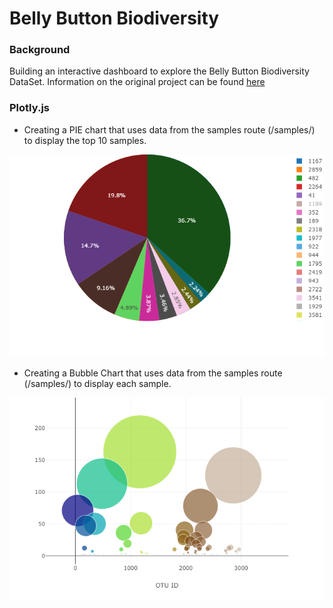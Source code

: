 # Belly Button Biodiversity

### Background
Building an interactive dashboard to explore the Belly Button Biodiversity DataSet. Information on the original project can be found [here](http://robdunnlab.com/projects/belly-button-biodiversity/)

### Plotly.js
- Creating a PIE chart that uses data from the samples route (/samples/<sample>) to display the top 10 samples.
  
                       
                       
![Test](https://github.com/mserobabina/plotly-challenge/blob/master/Belly_Button_Diversity/newplot.png)                                   
- Creating a Bubble Chart that uses data from the samples route (/samples/<sample>) to display each sample.        
                       
![Test](https://github.com/mserobabina/plotly-challenge/blob/master/Belly_Button_Diversity/newplot%20(1).png)            

